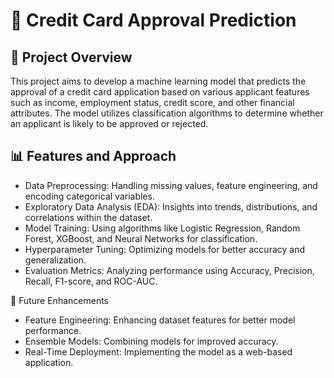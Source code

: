 # 📌 Credit Card Approval Prediction
## 🚀 Project Overview
This project aims to develop a machine learning model that predicts the approval of a credit card application based on various applicant features such as income, employment status, credit score, and other financial attributes. The model utilizes classification algorithms to determine whether an applicant is likely to be approved or rejected.

## 📊 Features and Approach
- Data Preprocessing: Handling missing values, feature engineering, and encoding categorical variables.
- Exploratory Data Analysis (EDA): Insights into trends, distributions, and correlations within the dataset.
- Model Training: Using algorithms like Logistic Regression, Random Forest, XGBoost, and Neural Networks for classification.
- Hyperparameter Tuning: Optimizing models for better accuracy and generalization.
- Evaluation Metrics: Analyzing performance using Accuracy, Precision, Recall, F1-score, and ROC-AUC.

📌 Future Enhancements
- Feature Engineering: Enhancing dataset features for better model performance.
- Ensemble Models: Combining models for improved accuracy.
- Real-Time Deployment: Implementing the model as a web-based application.
